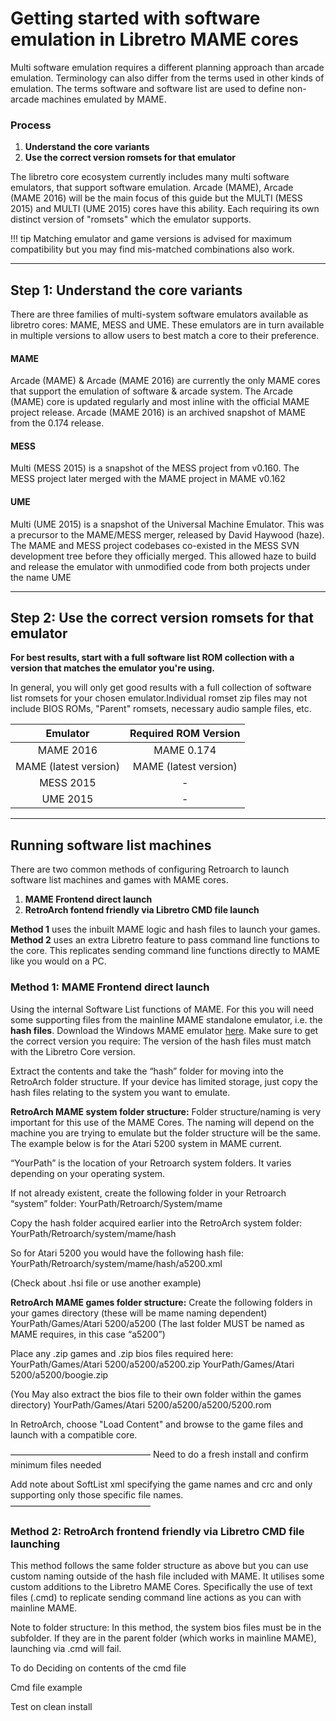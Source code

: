 # Getting started with software emulation in Libretro MAME cores

Multi software emulation requires a different planning approach than arcade emulation. Terminology can also differ from the terms used in other kinds of emulation.
The terms software and software list are used to define non-arcade machines emulated by MAME.

### Process
  1. **Understand the core variants**
  2. **Use the correct version romsets for that emulator**

The libretro core ecosystem currently includes many multi software emulators, that support software emulation. Arcade (MAME), Arcade (MAME 2016) will be the main focus of this guide but the MULTI (MESS 2015) and MULTI (UME 2015) cores have this ability. Each requiring its own distinct version of "romsets" which the emulator supports.

!!! tip
    Matching emulator and game versions is advised for maximum compatibility but you may find mis-matched combinations also work.

---

## Step 1: Understand the core variants

There are three families of multi-system software emulators available as libretro cores: MAME, MESS and UME. These emulators are in turn available in multiple versions to allow users to best match a core to their preference.


#### MAME
Arcade (MAME) & Arcade (MAME 2016) are currently the only MAME cores that support the emulation of software & arcade system. The Arcade (MAME) core is updated regularly and most inline with the official MAME project release. Arcade (MAME 2016) is an archived snapshot of MAME from the 0.174 release.

#### MESS
Multi (MESS 2015) is a snapshot of the MESS project from v0.160. The MESS project later merged with the MAME project in MAME v0.162

#### UME
Multi (UME 2015) is a snapshot of the Universal Machine Emulator. This was a precursor to the MAME/MESS merger, released by David Haywood (haze). The MAME and MESS project codebases co-existed in the MESS SVN development tree before they officially merged. This allowed haze to build and release the emulator with unmodified code from both projects under the name UME

---

## Step 2: Use the correct version romsets for that emulator
**For best results, start with a full software list ROM collection with a version that matches the emulator you're using.**

In general, you will only get good results with a full collection of software list romsets for your chosen emulator.Individual romset zip files may not include BIOS ROMs, "Parent" romsets, necessary audio sample files, etc.


| Emulator | Required ROM Version |
| :---: | :---: |
| MAME 2016 | MAME 0.174 |
| MAME (latest version) | MAME (latest version) |
| MESS 2015 | - |
| UME 2015 | - |

---

## Running software list machines
There are two common methods of configuring Retroarch to launch software list machines and games with MAME cores.

  1. **MAME Frontend direct launch**
  2. **RetroArch fontend friendly via Libretro CMD file launch**

**Method 1** uses the inbuilt MAME logic and hash files to launch your games.
**Method 2** uses an extra Libretro feature to pass command line functions to the core. This replicates sending command line functions directly to MAME like you would on a PC.

### Method 1: MAME Frontend direct launch

Using the internal Software List functions of MAME. For this you will need some supporting files from the mainline MAME standalone emulator, i.e. the **hash files**. Download the Windows MAME emulator [here](https://www.mamedev.org/release.html). Make sure to get the correct version you require: The version of the hash files must match with the Libretro Core version.

Extract the contents and take the “hash” folder for moving into the RetroArch folder structure. If your device has limited storage, just copy the hash files relating to the system you want to emulate.

**RetroArch MAME system folder structure:**
Folder structure/naming is very important for this use of the MAME Cores. The naming will depend on the machine you are trying to emulate but the folder structure will be the same. The example below is for the Atari 5200 system in MAME current.

“YourPath” is the location of your Retroarch system folders. It varies depending on your operating system.

If not already existent, create the following folder in your Retroarch “system” folder:
YourPath/Retroarch/System/mame

Copy the hash folder acquired earlier into the RetroArch system folder:
YourPath/Retroarch/system/mame/hash

So for Atari 5200 you would have the following hash file:
YourPath/Retroarch/system/mame/hash/a5200.xml

(Check about .hsi file or use another example)

**RetroArch MAME games folder structure:**
Create the following folders in your games directory (these will be mame naming dependent)
YourPath/Games/Atari 5200/a5200
(The last folder MUST be named as MAME requires, in this case “a5200”)

Place any .zip games and .zip bios files required here:
YourPath/Games/Atari 5200/a5200/a5200.zip
YourPath/Games/Atari 5200/a5200/boogie.zip

(You May also extract the bios file to their own folder within the games directory)
YourPath/Games/Atari 5200/a5200/a5200/5200.rom

In RetroArch, choose "Load Content" and browse to the game files and launch with a compatible core.

————————————————
Need to do a fresh install and confirm minimum files needed

Add note about SoftList xml specifying the game names and crc and only supporting only those specific file names.
————————————————

### Method 2: RetroArch frontend friendly via Libretro CMD file launching  

This method follows the same folder structure as above but you can use custom naming outside of the hash file included with MAME.
It utilises some custom additions to the Libretro MAME Cores. Specifically the use of text files (.cmd) to replicate sending command line actions as you can with mainline MAME.

Note to folder structure: In this method, the system bios files must be in the subfolder. If they are in the parent folder (which works in mainline MAME), launching via .cmd will fail.

To do
Deciding on contents of the cmd file

Cmd file example

Test on clean install
